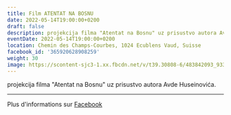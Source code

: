 ```yaml
---
title: Film ATENTAT NA BOSNU
date: 2022-05-14T19:00:00+0200
draft: false
description: projekcija filma "Atentat na Bosnu" uz prisustvo autora Avde Huseinovića.
eventDate: 2022-05-14T19:00:00+0200
location: Chemin des Champs-Courbes, 1024 Ecublens Vaud, Suisse
facebook_id: '365920628908259'
weight: 30
image: https://scontent-sjc3-1.xx.fbcdn.net/v/t39.30808-6/483842093_9330013443761058_8599832410174975788_n.jpg?_nc_cat=104&ccb=1-7&_nc_sid=9e60e4&_nc_eui2=AeEC0Xmykjlv_ETi-pq_UxA4U3X6S-EwxWtTdfpL4TDFa4ltSy1b-b1Zurdu5EE7TRfEIRV1HSCWkEWKeNtTiliB&_nc_ohc=mlW13Nw6sNAQ7kNvwFJCNRg&_nc_oc=AdlnLfqqCaJLiuc-Yh113YpUoE_xof9Co_iivbpz0eHsVXoW06H9UYU1uUBRDQP0pko&_nc_zt=23&_nc_ht=scontent-sjc3-1.xx&edm=ABTKTjYEAAAA&_nc_gid=REawL56KNSPmk4ZXw5z31w&oh=00_AfH_j7mnvDgJ5e4Cwk1Qp5-t4662dQqywPuTw3l3C5cp9A&oe=681ADD53
---
```


projekcija filma "Atentat na Bosnu" uz prisustvo autora Avde Huseinovića.

---

Plus d'informations sur [Facebook](https://facebook.com/events/365920628908259)